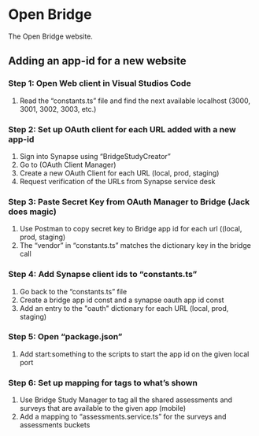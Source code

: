 # Open Bridge
The Open Bridge website.

## Adding an app-id for a new website

### Step 1: Open Web client in Visual Studios Code
1. Read the “constants.ts” file and find the next available localhost (3000, 3001, 3002, 3003, etc.)

### Step 2: Set up OAuth client for each URL added with a new app-id
1. Sign into Synapse using “BridgeStudyCreator”
2. Go to  (OAuth Client Manager)
3. Create a new OAuth Client for each URL (local, prod, staging)
4. Request verification of the URLs from Synapse service desk

### Step 3: Paste Secret Key from OAuth Manager to Bridge (Jack does magic)
1. Use Postman to copy secret key to Bridge app id for each url ((local, prod, staging)
2. The “vendor” in “constants.ts” matches the dictionary key in the bridge call

### Step 4: Add Synapse client ids to “constants.ts”
1. Go back to the “constants.ts” file
2. Create a bridge app id const and a synapse oauth app id const
3. Add an entry to the "oauth" dictionary for each URL (local, prod, staging)

### Step 5: Open “package.json”
1. Add start:something to the scripts to start the app id on the given local port

### Step 6: Set up mapping for tags to what’s shown
1. Use Bridge Study Manager to tag all the shared assessments and surveys that are available to the given app (mobile)
2. Add a mapping to “assessments.service.ts” for the surveys and assessments buckets
